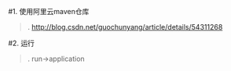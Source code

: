#1. 使用阿里云maven仓库
>. http://blog.csdn.net/guochunyang/article/details/54311268

#2. 运行
>. run->application